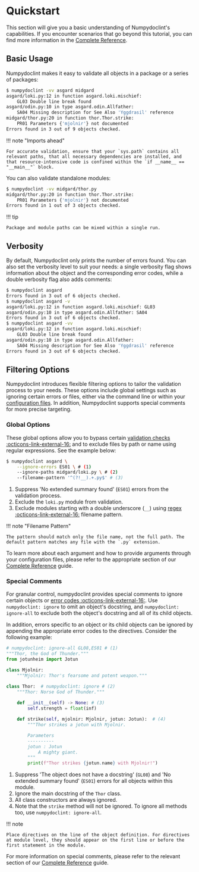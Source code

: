# Quickstart

This section will give you a basic understanding of Numpydoclint's capabilities. If you encounter scenarios that go beyond this tutorial, you can find more information in the [Complete Reference](complete_reference.md).

## Basic Usage

Numpydoclint makes it easy to validate all objects in a package or a series of packages:

<!-- termynal -->

```bash
$ numpydoclint -vv asgard midgard
asgard/loki.py:12 in function asgard.loki.mischief:
    GL03 Double line break found
asgard/odin.py:10 in type asgard.odin.Allfather:
    SA04 Missing description for See Also 'Yggdrasil' reference
midgard/thor.py:20 in function thor.Thor.strike:
    PR01 Parameters {'mjolnir'} not documented
Errors found in 3 out of 9 objects checked.
```

!!! note "Imports ahead"

    For accurate validation, ensure that your `sys.path` contains all relevant paths, that all necessary dependencies are installed, and that resource-intensive code is confined within the `if __name__ == "__main__"` block.

You can also validate standalone modules:

<!-- termynal -->

```bash
$ numpydoclint -vv midgard/thor.py
midgard/thor.py:20 in function thor.Thor.strike:
    PR01 Parameters {'mjolnir'} not documented
Errors found in 1 out of 3 objects checked.
```

!!! tip

    Package and module paths can be mixed within a single run.

## Verbosity

By default, Numpydoclint only prints the number of errors found. You can also set the verbosity level to suit your needs: a single verbosity flag shows information about the object and the corresponding error codes, while a double verbosity flag also adds comments:

<!-- termynal -->

```bash
$ numpydoclint asgard
Errors found in 3 out of 6 objects checked.
$ numpydoclint asgard -v
asgard/loki.py:12 in function asgard.loki.mischief: GL03
asgard/odin.py:10 in type asgard.odin.Allfather: SA04
Errors found in 3 out of 6 objects checked.
$ numpydoclint asgard -vv
asgard/loki.py:12 in function asgard.loki.mischief:
    GL03 Double line break found
asgard/odin.py:10 in type asgard.odin.Allfather:
    SA04 Missing description for See Also 'Yggdrasil' reference
Errors found in 3 out of 6 objects checked.
```

## Filtering Options

Numpydoclint introduces flexible filtering options to tailor the validation process to your needs. These options include global settings such as ignoring certain errors or files, either via the command line or within your [configuration files](complete_reference.md#configuration-files). In addition, Numpydoclint supports special comments for more precise targeting.

### Global Options

These global options allow you to bypass certain [validation checks :octicons-link-external-16:][error-codes] and to exclude files by path or name using regular expressions. See the example below:

```bash
$ numpydoclint asgard \
    --ignore-errors ES01 \ # (1)
    --ignore-paths midgard/loki.py \ # (2)
    --filename-pattern '^(?!__).+.py$' # (3)
```

1. Suppress 'No extended summary found' (`ES01`) errors from the validation process.
2. Exclude the `loki.py` module from validation.
3. Exclude modules starting with a double underscore (`__`) using [regex :octicons-link-external-16:][regex] filename pattern.

!!! note "Filename Pattern"

    The pattern should match only the file name, not the full path. The default pattern matches any file with the `.py` extension.

To learn more about each argument and how to provide arguments through your configuration files, please refer to the appropriate section of our [Complete Reference](complete_reference.md#available-arguments) guide.

### Special Comments

For granular control, numpydoclint provides special comments to ignore certain objects or [error codes :octicons-link-external-16:][error-codes]. Use `numpydoclint: ignore` to omit an object's docstring, and `numpydoclint: ignore-all` to exclude both the object's docstring and all of its child objects.

In addition, errors specific to an object or its child objects can be ignored by appending the appropriate error codes to the directives. Consider the following example:

``` py title="thor.py" hl_lines="1 8"
# numpydoclint: ignore-all GL08,ES01 # (1)
"""Thor, the God of Thunder."""
from jotunheim import Jotun

class Mjolnir:
    """Mjolnir: Thor's fearsome and potent weapon."""

class Thor:  # numpydoclint: ignore # (2)
    """Thor: Norse God of Thunder."""
    
    def __init__(self) -> None: # (3)
        self.strength = float(inf)

    def strike(self, mjolnir: Mjolnir, jotun: Jotun):  # (4)
        """Thor strikes a jotun with Mjolnir.

        Parameters
        ----------
        jotun : Jotun
            A mighty giant.
        """
        print(f"Thor strikes {jotun.name} with Mjolnir!")
```

1. Suppress 'The object does not have a docstring' (`GL08`) and 'No extended summary found' (`ES01`) errors for all objects within this module.
2. Ignore the main docstring of the `Thor` class.
3. All class constructors are always ignored.
4. Note that the `strike` method will not be ignored. To ignore all methods too, use `numpydoclint: ignore-all`.

!!! note

    Place directives on the line of the object definition. For directives at module level, they should appear on the first line or before the first statement in the module.

For more information on special comments, please refer to the relevant section of our [Complete Reference](complete_reference.md#special-comments) guide.

[error-codes]: https://numpydoc.readthedocs.io/en/latest/validation.html#built-in-validation-checks
[regex]: https://docs.python.org/3/library/re.html
